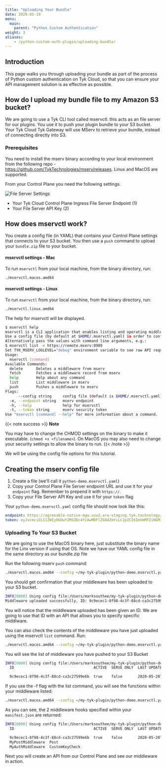 ```yaml
---
title: "Uploading Your Bundle"
date: 2020-05-19
menu:
  main:
    parent: "Python Custom Authentication"
weight: 3
aliases:
    - /python-custom-auth-plugin/uploading-bundle/
---
```


## Introduction

This page walks you through uploading your bundle as part of the process of Python custom authentication on Tyk Cloud, so that you can ensure your API management solution is as effective as possible.

## How do I upload my bundle file to my Amazon S3 bucket?

We are going to use a Tyk CLI tool called mservctl. this acts as an file server for our plugins. You use it to push your plugin bundle to your S3 bucket. Your Tyk Cloud Tyk Gateway will use MServ to retrieve your bundle, instead of connecting directly into S3.

### Prerequisites

You need to install the mserv binary according to your local environment from the following repo - https://github.com/TykTechnologies/mserv/releases. Linux and MacOS are supported.

From your Control Plane you need the following settings.

![File Server Settings](/docs/img/plugins/fileserver_settings.png)

* Your Tyk Cloud Control Plane Ingress File Server Endpoint (1)
* Your File Server API Key (2)

## How does mservctl work?

You create a config file (in YAML) that contains your Control Plane settings that connects to your S3 bucket. You then use a `push` command to upload your `bundle.zip` file to your bucket.

#### mservctl settings - Mac

To run `mservctl` from your local machine, from the binary directory, run:

```.bash
./mservctl.macos.amd64
```
#### mservctl settings - Linux

To run `mservctl` from your local machine, from the binary directory, run:

```.bash
./mservctl.linux.amd64
```

The help for mservctl will be displayed.

```.bash
$ mservctl help
mservctl is a CLI application that enables listing and operating middleware in an Mserv instance.
Use a config file (by default at $HOME/.mservctl.yaml) in order to configure the Mserv to use with the CLI.
Alternatively pass the values with command line arguments, e.g.:
$ mservctl list -e https://remote.mserv:8989
Set TYK_MSERV_LOGLEVEL="debug" environment variable to see raw API requests and responses.
Usage:
  mservctl [command]
Available Commands:
  delete      Deletes a middleware from mserv
  fetch       Fetches a middleware record from mserv
  help        Help about any command
  list        List middleware in mserv
  push        Pushes a middleware to mserv
Flags:
      --config string     config file (default is $HOME/.mservctl.yaml)
  -e, --endpoint string   mserv endpoint
  -h, --help              help for mservctl
  -t, --token string      mserv security token
Use "mservctl [command] --help" for more information about a command.
```

{{< note success >}}
**Note**
  
You may have to change the CHMOD settings on the binary to make it executable. (`chmod +x <filename>`). On MacOS you may also need to change your security settings to allow the binary to run.
{{< /note >}}

We will be using the config file options for this tutorial.

## Creating the mserv config file

1. Create a file (we'll call it `python-demo.mservctl.yaml`)
2. Copy your Control Plane File Server endpoint URL and use it for your `endpoint` flag. Remember to prepend it with `https://`.
3. Copy your File Server API Key and use it for your `token` flag

Your `python-demo.mservctl.yaml` config file should now look like this:

```.yaml
endpoint: https://agreeable-native-mgw.usw2.ara-staging.tyk.technology/mserv
token: eyJvcmciOiI1ZWIyOGUwY2M3ZDc4YzAwMDFlZGQ4ZmYiLCJpZCI6ImVmMTZiNGM3Y2QwMDQ3Y2JhMTAxNWIyOTUzZGRkOWRmIiwiaCI6Im11cm11cjEyOCJ9
```

### Uploading To Your S3 Bucket

We are going to use the MacOS binary here, just substitute the binary name for the Linx version if using that OS. Note we have our YAML config file in the same directory as our bundle.zip file

Run the following mserv `push` command:

```.bash
./mservctl.macos.amd64 --config ~/my-tyk-plugin/python-demo.mservctl.yaml push ~/my-tyk-plugin/bundle.zip
```
You should get confirmation that your middleware has been uploaded to your S3 bucket.

```.bash
INFO[0000] Using config file:/Users/marksouthee/my-tyk-plugin/python-demo.mservctl.yaml  app=mservctl
Middleware uploaded successfully, ID: 9c9ecec1-8f98-4c3f-88cd-ca3c27599e6b
```
You will notice that the middleware uploaded has been given an ID. We are going to use that ID with an API that allows you to specify specific middlware.

You can also check the contents of the middleware you have just uploaded using the mservctl `list` command. Run:

```.bash
./mservctl.macos.amd64 --config ~/my-tyk-plugin/python-demo.mservctl.yaml list
```

You will see the list of middleware you have pushed to your S3 Bucket

```.bash
INFO[0000] Using config file:/Users/marksouthee/my-tyk-plugin/python-demo.mservctl.yaml  app=mservctl
  ID                                    ACTIVE  SERVE ONLY  LAST UPDATE

  9c9ecec1-8f98-4c3f-88cd-ca3c27599e6b  true    false       2020-05-20T15:06:55.901Z
  ```
If you use the -f flag with the list command, you will see the functions within your middleware listed:

```.bash
./mservctl.macos.amd64 --config ~/my-tyk-plugin/python-demo.mservctl.yaml list -f
```
As you can see, the 2 middleware hooks specified within your `manifest.json` are returned:

```.bash
INFO[0000] Using config file:/Users/marksouthee/my-tyk-plugin/python-demo.mservctl.yaml  app=mservctl
  ID                                    ACTIVE  SERVE ONLY  LAST UPDATE               FUNCTION          TYPE

  9c9ecec1-8f98-4c3f-88cd-ca3c27599e6b  true    false       2020-05-20T15:06:55.901Z
  MyPostMiddleware  Post
  MyAuthMiddleware  CustomKeyCheck
```

Next you will create an API from our Control Plane and see our middleware in action.